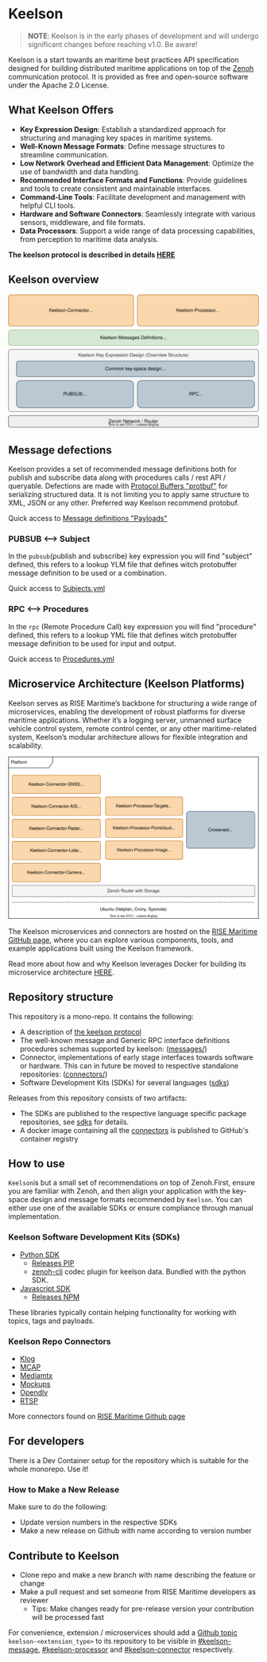 # Keelson

> **NOTE**: Keelson is in the early phases of development and will undergo significant changes before reaching v1.0. Be aware!

Keelson is a start towards an maritime best practices API specification designed for building distributed maritime applications on top of the [Zenoh](https://github.com/eclipse-zenoh/zenoh) communication protocol. It is provided as free and open-source software under the Apache 2.0 License.

## What Keelson Offers

- **Key Expression Design**: Establish a standardized approach for structuring and managing key spaces in maritime systems.
- **Well-Known Message Formats**: Define message structures to streamline communication.
- **Low Network Overhead and Efficient Data Management**: Optimize the use of bandwidth and data handling.
- **Recommended Interface Formats and Functions**: Provide guidelines and tools to create consistent and maintainable interfaces.
- **Command-Line Tools**: Facilitate development and management with helpful CLI tools.
- **Hardware and Software Connectors**: Seamlessly integrate with various sensors, middleware, and file formats.
- **Data Processors**: Support a wide range of data processing capabilities, from perception to maritime data analysis.

**The keelson protocol is described in details [HERE](./Doc/the-keelson-protocol.md)**

## Keelson overview

![sketch](/Doc/keelson_overview.drawio.svg)

## Message defections

Keelson provides a set of recommended message definitions both for publish and subscribe data along with procedures calls / rest API / queryable. Defections are made with [Protocol Buffers "protbuf"](https://protobuf.dev/) for serializing structured data. It is not limiting you to apply same structure to XML, JSON or any other. Preferred way Keelson recommend protobuf.

Quick access to [Message definitions "Payloads"](./messages/payloads/)

### PUBSUB <--> Subject

In the `pubsub`(publish and subscribe) key expression you will find "subject" defined, this refers to a lookup YLM file that defines witch protobuffer message definition to be used or a combination.

Quick access to [Subjects.yml](./messages/subjects.yaml)

### RPC <--> Procedures

In the `rpc` (Remote Procedure Call) key expression you will find "procedure" defined, this refers to a lookup YML file that defines witch protobuffer message definition to be used for input and output.

Quick access to [Procedures.yml](./messages/procedures.yml)


## Microservice Architecture (Keelson Platforms)

Keelson serves as RISE Maritime’s backbone for structuring a wide range of microservices, enabling the development of robust platforms for diverse maritime applications. Whether it’s a logging server, unmanned surface vehicle control system, remote control center, or any other maritime-related system, Keelson’s modular architecture allows for flexible integration and scalability.

![sketch](/Doc/keelson_platform.drawio.svg)

The Keelson microservices and connectors are hosted on the [RISE Maritime GitHub page](https://github.com/RISE-Maritime), where you can explore various components, tools, and example applications built using the Keelson framework.

Read more about how and why Keelson leverages Docker for building its microservice architecture [HERE](/Doc/keelson-docker.md).

## Repository structure

This repository is a mono-repo. It contains the following:

- A description of [the keelson protocol](./Doc/the-keelson-protocol.md)
- The well-known message and Generic RPC interface definitions procedures schemas supported by keelson: ([messages/](./messages/README.md))
- Connector, implementations of early stage interfaces towards software or hardware. This can in future be moved to respective standalone repositories: ([connectors/](./connectors/README.md))
- Software Development Kits (SDKs) for several languages ([sdks](#keelson-software-development-kits-sdks))

Releases from this repository consists of two artifacts:

- The SDKs are published to the respective language specific package repositories, see [sdks](./sdks/README.md) for details.
- A docker image containing all the [connectors](./connectors/README.md) is published to GitHub's container registry

## How to use

`Keelson`is but a small set of recommendations on top of Zenoh.First, ensure you are familiar with Zenoh, and then align your application with the key-space design and message formats recommended by `Keelson`. You can either use one of the available SDKs or ensure compliance through manual implementation. 

### Keelson Software Development Kits (SDKs)

- [Python SDK](/sdks/python/README.md)
  - [Releases PIP](https://pypi.org/project/keelson/#history)
  - [zenoh-cli](https://github.com/MO-RISE/zenoh-cli) codec plugin for keelson data. Bundled with the python SDK.
- [Javascript SDK](./sdks/js/README.md)
  - [Releases NPM](https://www.npmjs.com/package/keelson-js?activeTab=versions)

These libraries typically contain helping functionality for working with topics, tags and payloads.

### Keelson Repo Connectors

 - [Klog](./connectors/klog/README.md)
 - [MCAP](./connectors/mcap/README.md)
 - [Mediamtx](./connectors/mediamtx/README.md)
 - [Mockups](./connectors/mockups/README.md)
 - [Opendlv](./connectors/opendlv/README.md)
 - [RTSP](./connectors/rtsp/README.md)
  
More connectors found on [RISE Maritime Github page](https://github.com/RISE-Maritime)


## For developers

There is a Dev Container setup for the repository which is suitable for the whole monorepo. Use it!

### How to Make a New Release

Make sure to do the following:

- Update version numbers in the respective SDKs
- Make a new release on Github with name according to version number

## Contribute to Keelson

- Clone repo and make a new branch with name describing the feature or change
- Make a pull request and set someone from RISE Maritime developers as reviewer
  - Tips: Make changes ready for pre-release version your contribution will be processed fast  

For convenience, extension / microservices should add a [Github topic](https://docs.github.com/en/repositories/managing-your-repositorys-settings-and-features/customizing-your-repository/classifying-your-repository-with-topics) `keelson-<extension_type>` to its repository to be visible in [#keelson-message](https://github.com/topics/keelson-message), [#keelson-processor](https://github.com/topics/keelson-processor) and [#keelson-connector](https://github.com/topics/keelson-connector) respectively.

